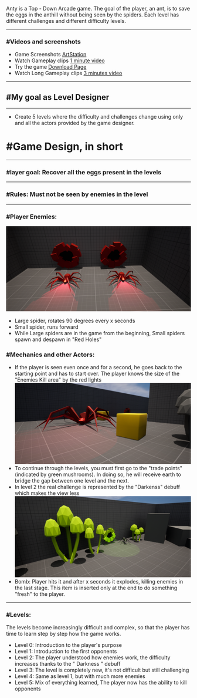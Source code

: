 Anty is a Top - Down Arcade game. The goal of the player, an ant, is to save the eggs in the anthill without being seen by the spiders. Each level has different challenges and different difficulty levels.

<hr>

### #Videos and screenshots

- Game Screenshots [ArtStation](https://www.artstation.com/artwork/Xgxy4n)
- Watch Gameplay clips [1 minute video](https://youtu.be/yeR7v-2roT4)
- Try the game [Download Page](https://giusepperotondo.itch.io/anty-please-save-the-eggs)
- Watch Long Gameplay clips [3 minutes video](https://youtu.be/l9Ru01FmT2k)

<hr>

## #My goal as Level Designer

<hr>

- Create 5 levels where the difficulty and challenges change using only and all the actors provided by the game designer.
# #Game Design, in short

<hr>

### #layer goal: Recover all the eggs present in the levels

<hr>

### #Rules: Must not be seen by enemies in the level

<hr>

### #Player Enemies:
![RC](/HighresScreenshot00028.png)
- Large spider, rotates 90 degrees every x seconds
- Small spider, runs forward
- While Large spiders are in the game from the beginning, Small spiders spawn and despawn in "Red Holes"
  
### #Mechanics and other Actors:
- If the player is seen even once and for a second, he goes back to the starting point and has to start over. The player knows the size of the "Enemies Kill area" by the red lights
![RC](/HighresScreenshot00030.png)
- To continue through the levels, you must first go to the "trade points" (indicated by green mushrooms). In doing so, he will receive earth to bridge the gap between one level and the next.
- In level 2 the real challenge is represented by the "Darkenss" debuff which makes the view less
![RC](/HighresScreenshot00027.png)
- Bomb: Player hits it and after x seconds it explodes, killing enemies in the last stage. This item is inserted only at the end to do something "fresh" to the player.

<hr>

### #Levels:
The levels become increasingly difficult and complex, so that the player has time to learn step by step how the game works.
- Level 0: Introduction to the player's purpose
- Level 1: Introduction to the first opponents
- Level 2: The player understood how enemies work, the difficulty increases thanks to the " Darkness " debuff
- Level 3: The level is completely new, it's not difficult but still challenging
- Level 4: Same as level 1, but with much more enemies
- Level 5: Mix of everything learned, The player now has the ability to kill opponents
